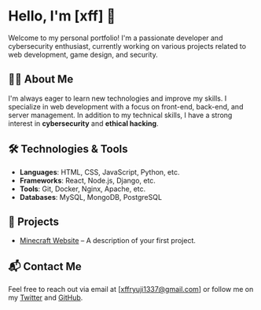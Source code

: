 # Hello, I'm [xff] 👋

Welcome to my personal portfolio! I'm a passionate developer and cybersecurity enthusiast, currently working on various projects related to web development, game design, and security.

## 🧑‍💻 About Me

I'm always eager to learn new technologies and improve my skills. I specialize in web development with a focus on front-end, back-end, and server management. In addition to my technical skills, I have a strong interest in **cybersecurity** and **ethical hacking**.

## 🛠 Technologies & Tools

- **Languages**: HTML, CSS, JavaScript, Python, etc.
- **Frameworks**: React, Node.js, Django, etc.
- **Tools**: Git, Docker, Nginx, Apache, etc.
- **Databases**: MySQL, MongoDB, PostgreSQL

## 📂 Projects

- [Minecraft Website](https://github.com/ryuji4real/minecraft-website/) – A description of your first project.
  
## 📬 Contact Me

Feel free to reach out via email at [xffryuji1337@gmail.com] or follow me on my [Twitter](https://x.com/belikeryuji) and [GitHub](https://github.com/ryuji4real).

